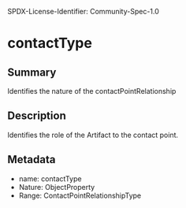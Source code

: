 SPDX-License-Identifier: Community-Spec-1.0

# contactType

## Summary

Identifies the nature of the contactPointRelationship

## Description

Identifies the role of the Artifact to the contact point.

## Metadata

- name: contactType
- Nature: ObjectProperty
- Range: ContactPointRelationshipType
